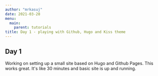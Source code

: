 ```yaml
---
author: "mrkasuj"
date: 2021-03-28
menu:
  main:
    parent: tutorials
title: Day 1 - playing with Github, Hugo and Kiss theme
---
```



## Day 1

Working on setting up a small site based on Hugo and Github Pages. This works great. It's like 30 minutes and basic site is up and running. 
